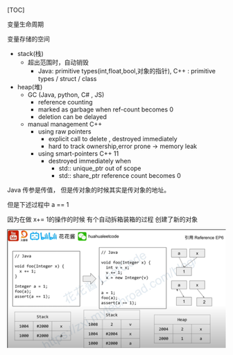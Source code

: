 

[TOC]



变量生命周期

变量存储的空间

* stack(栈)
  * 超出范围时，自动销毁
    * Java: primitive types(int,float,bool,对象的指针), C++ : primitive types / struct / class
* heap(堆)
  * GC (Java, python, C# , JS)
    * reference counting
    * marked as garbage when ref-count becomes 0
    * deletion can be delayed
  * manual management C++
    * using raw pointers
      * explicit call to delete , destroyed immediately
      * hard to track ownership,error prone -> memory leak
    * using smart-pointers C++ 11
      * destroyed immediately when 
        * std:: unique_ptr out of scope
        * std:: share_ptr reference count becomes 0





Java 传参是传值， 但是传对象的时候其实是传对象的地址。

但是下述过程中 a == 1

因为在做 x+= 1的操作的时候  有个自动拆箱装箱的过程 创建了新的对象

![image-20200819201957668](变量生命周期.assets/image-20200819201957668.png)

 